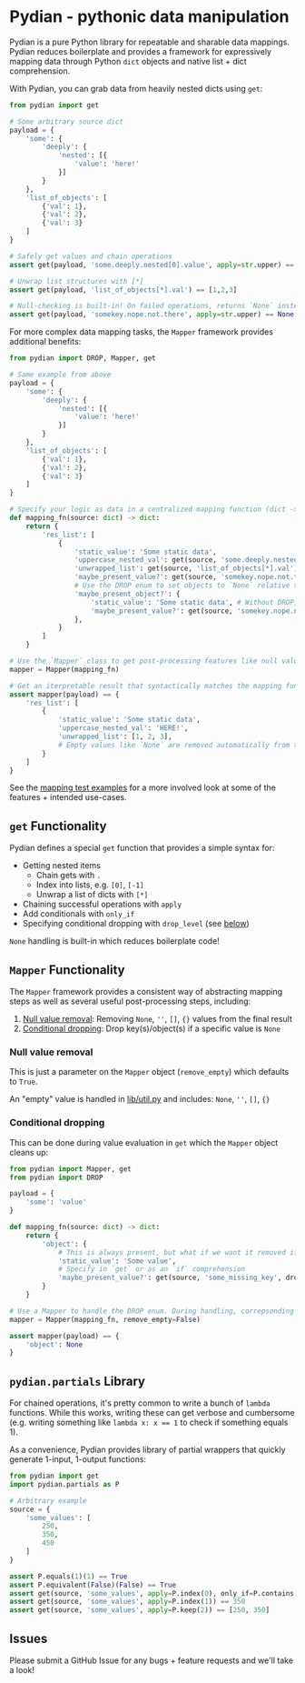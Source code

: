 # Pydian - pythonic data manipulation

Pydian is a pure Python library for repeatable and sharable data mappings. Pydian reduces boilerplate and provides a framework for expressively mapping data through Python `dict` objects and native list + dict comprehension.

With Pydian, you can grab data from heavily nested dicts using `get`:
```python
from pydian import get

# Some arbitrary source dict
payload = {
    'some': {
        'deeply': {
            'nested': [{
                'value': 'here!'
            }]
        }
    },
    'list_of_objects': [
        {'val': 1},
        {'val': 2},
        {'val': 3}
    ]
}

# Safely get values and chain operations
assert get(payload, 'some.deeply.nested[0].value', apply=str.upper) == 'HERE!'

# Unwrap list structures with [*]
assert get(payload, 'list_of_objects[*].val') == [1,2,3]

# Null-checking is built-in! On failed operations, returns `None` instead of a stack trace
assert get(payload, 'somekey.nope.not.there', apply=str.upper) == None
```

For more complex data mapping tasks, the `Mapper` framework provides additional benefits:
```python
from pydian import DROP, Mapper, get

# Same example from above
payload = {
    'some': {
        'deeply': {
            'nested': [{
                'value': 'here!'
            }]
        }
    },
    'list_of_objects': [
        {'val': 1},
        {'val': 2},
        {'val': 3}
    ]
}

# Specify your logic as data in a centralized mapping function (dict -> dict)
def mapping_fn(source: dict) -> dict:
    return {
        'res_list': [
            {
                'static_value': 'Some static data',
                'uppercase_nested_val': get(source, 'some.deeply.nested[0].value', apply=str.upper),
                'unwrapped_list': get(source, 'list_of_objects[*].val'),
                'maybe_present_value?': get(source, 'somekey.nope.not.there', apply=str.upper),
                # Use the DROP enum to set objects to `None` relative to the data element
                'maybe_present_object?': {
                    'static_value': 'Some static data', # Without DROP, this will always be present
                    'maybe_present_value?': get(source, 'somekey.nope.not.there', apply=str.upper, drop_level=DROP.THIS_OBJECT)
                },
            }
        ]
    }

# Use the `Mapper` class to get post-processing features like null value removal and DROP handling
mapper = Mapper(mapping_fn)

# Get an iterpretable result that syntactically matches the mapping function!
assert mapper(payload) == {
    'res_list': [
        {
            'static_value': 'Some static data',
            'uppercase_nested_val': 'HERE!',
            'unwrapped_list': [1, 2, 3],
            # Empty values like `None` are removed automatically from the result
        }
    ]
}
```

See the [mapping test examples](./tests/test_dicts.py) for a more involved look at some of the features + intended use-cases.

## `get` Functionality

Pydian defines a special `get` function that provides a simple syntax for:
- Getting nested items
    - Chain gets with `.`
    - Index into lists, e.g. `[0]`, `[-1]`
    - Unwrap a list of dicts with `[*]`
- Chaining successful operations with `apply`
- Add conditionals with `only_if`
- Specifying conditional dropping with `drop_level` (see [below](./README.md#conditional-dropping))

`None` handling is built-in which reduces boilerplate code!

## `Mapper` Functionality

The `Mapper` framework provides a consistent way of abstracting mapping steps as well as several useful post-processing steps, including:
1. [Null value removal](./README.md#null-value-removal): Removing `None`, `''`, `[]`, `{}` values from the final result
2. [Conditional dropping](./README.md#conditional-dropping): Drop key(s)/object(s) if a specific value is `None`

### Null value removal

This is just a parameter on the `Mapper` object (`remove_empty`) which defaults to `True`.

An "empty" value is handled in [lib/util.py](./pydian/lib/util.py) and includes: `None`, `''`, `[]`, `{}`

### Conditional dropping

This can be done during value evaluation in `get` which the `Mapper` object cleans up:
```python
from pydian import Mapper, get
from pydian import DROP

payload = {
    'some': 'value'
}

def mapping_fn(source: dict) -> dict:
    return {
        'object': {
            # This is always present, but what if we want it removed if another element is missing?
            'static_value': 'Some value',
            # Specify in `get` or as an `if` comprehension
            'maybe_present_value?': get(source, 'some_missing_key', drop_level=DROP.THIS_OBJECT),
        }
    }

# Use a Mapper to handle the DROP enum. During handling, correpsonding values are set to `None`
mapper = Mapper(mapping_fn, remove_empty=False)

assert mapper(payload) == {
    'object': None
}
```

## `pydian.partials` Library

For chained operations, it's pretty common to write a bunch of `lambda` functions. While this works, writing these can get verbose and cumbersome (e.g. writing something like `lambda x: x == 1` to check if something equals 1).

As a convenience, Pydian provides library of partial wrappers that quickly generate 1-input, 1-output functions:
```python
from pydian import get
import pydian.partials as P

# Arbitrary example
source = {
    'some_values': [
        250,
        350,
        450
    ]
}

assert P.equals(1)(1) == True
assert P.equivalent(False)(False) == True
assert get(source, 'some_values', apply=P.index(0), only_if=P.contains(9000)) == None
assert get(source, 'some_values', apply=P.index(1)) == 350
assert get(source, 'some_values', apply=P.keep(2)) == [250, 350]
```

## Issues

Please submit a GitHub Issue for any bugs + feature requests and we'll take a look!
